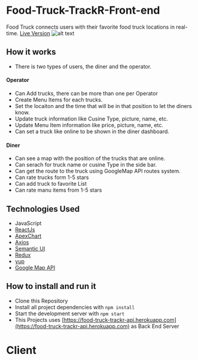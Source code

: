 # Food-Truck-TrackR-Front-end

Food Truck  connects users with their favorite food truck locations in real-time. [Live Version](/)
![alt text](https://github.com/bidurkandel/portfolio-website/raw/master/images/pic04-4.jpg "Food Truck App")


## How it works
 - There is two types of users, the diner and the operator.
 #### Operator
 - Can Add trucks, there can be more than one per Operator
 - Create Menu Items for each trucks.
 - Set the locaiton and the time that will be in that position to let the diners know.
 - Update truck information like Cusine Type, picture, name, etc.
 - Update Menu Item information like price, picture, name, etc.
 - Can set a truck like online to be shown in the diner dashboard.
 #### Diner
 - Can see a map with the position of the trucks that are online.
 - Can serach for truck name or cusine Type in the side bar.
 - Can get the route to the truck using GoogleMap API routes system.
 - Can rate trucks form 1-5 stars
 - Can add truck to favorite List
 - Can rate manu items from 1-5 stars
 

## Technologies Used
 - JavaScript
 - [ReactJs](https://es.reactjs.org/)
 - [ApexChart](https://apexcharts.com/docs/react-charts/)
 - [Axios](https://www.npmjs.com/package/axios)
 - [Semantic UI](https://react.semantic-ui.com/)
 - [Redux](https://redux.js.org/)
 - [yup](https://www.npmjs.com/package/yup)
 - [Google Map API](https://console.cloud.google.com/google/maps-apis/)
 


## How to install and run it
- Clone this Repository
- Install all project dependencies with `npm install`
- Start the development server with `npm start`
- This Projects uses [https://food-truck-trackr-api.herokuapp.com](https://food-truck-trackr-api.herokuapp.com) as Back End Server


# Client
